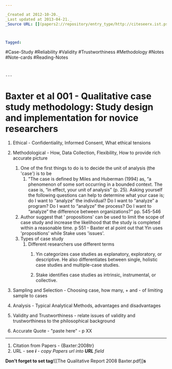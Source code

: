 ```yaml
---

_Created at 2012-10-20._
_Last updated at 2013-04-21._
_Source URL: [](papers2://repository/entry_type/http://citeseerx.ist.psu.edu/viewdoc/download?doi=10.1.1.152.9570&rep=rep1&type=pdf)._



Tagged: 
```
#Case-Study #Reliability #Validity #Trustworthiness #Methodology #Notes #Note-cards #Reading-Notes
```


---
```


# Baxter et al 001 - Qualitative case study methodology: Study design and implementation for novice researchers


1.  Ethical - Confidentiality, Informed Consent, What ethical tensions
2.  Methodological - How, Data Collection, Flexibility, How to provide rich accurate picture
    1.  One of the first things to do is to decide the unit of analysis (the 'case') is to be
        1.  "The case is defined by Miles and Huberman (1994) as, “a phenomenon of some sort occurring in a bounded context. The case is, “in effect, your unit of analysis” (p. 25). Asking yourself the following questions can help to determine what your case is; do I want to “analyze” the individual? Do I want to “analyze” a program? Do I want to “analyze” the process? Do I want to “analyze” the difference between organizations?" pp. 545-546
    2.  Author suggest that ' propositions' can be used to limit the scope of case study and increase the likelihood that the study is completed within a reasonable time. p 551 - Baxter et al point out that Yin uses 'propositions' while Stake uses 'issues'.
    3.  Types of case study
        1.  Different researchers use different terms
            1.  Yin categorizes case studies as explanatory, exploratory, or descriptive. He also differentiates between single, holistic case studies and multiple-case studies.
                
            2.  Stake identifies case studies as intrinsic, instrumental, or collective.
                
3.  Sampling and Selection - Choosing case, how many, + and - of limiting sample to cases
4.  Analysis - Typical Analytical Methods, advantages and disadvantages
    
5.  Validity and Trustworthiness - relate issues of validity and trustworthiness to the philosophical background
6.  Accurate Quote - "paste here" - p XX

* * *

1.  Citation from Papers - {Baxter:2008tr}
2.  URL - see _**i** - copy Papers url into **URL** field_

**Don't forget to set tag**![[The Qualitative Report 2008 Baxter.pdf]]**s**

